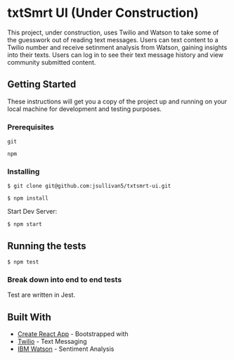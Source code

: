 # txtSmrt UI (Under Construction)

This project, under construction, uses Twilio and Watson to take some of the guesswork out of reading text messages.  Users can text content to a Twilio number and receive setinment analysis from Watson, gaining insights into their texts.  Users can log in to see their text message history and view community submitted content.

## Getting Started

These instructions will get you a copy of the project up and running on your local machine for development and testing purposes.

### Prerequisites

```
git
```

```
npm
```

### Installing

```
$ git clone git@github.com:jsullivan5/txtsmrt-ui.git

```

```
$ npm install
```

Start Dev Server:

```
$ npm start
```

## Running the tests

```
$ npm test
```

### Break down into end to end tests

Test are written in Jest.

## Built With

* [Create React App](https://github.com/facebook/create-react-app) - Bootstrapped with
* [Twilio](https://www.twilio.com/docs/?pdv=c&pcrid=232791460976&pmt=b&pkw=%2Btwilio&campaign=G_S_Brand_Beta_NA&utm_source=google&utm_medium=cpc&utm_term=%2Btwilio&utm_campaign=G_S_Brand_Beta_NA&utm_content=Brand&gclid=Cj0KCQiA5t7UBRDaARIsAOreQtgxUP3qeECYZpzvhnMoynU-oQ2utftR1jcRUJeFKCK4GPwu6zXlfC8aAmZqEALw_wcB) - Text Messaging
* [IBM Watson](https://console.bluemix.net/developer/watson/documentation) - Sentiment Analysis

